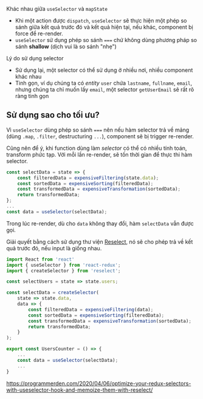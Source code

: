 Khác nhau giữa `useSelector` và `mapState`

- Khi một action được `dispatch`, `useSelector` sẽ thực hiện một phép so sánh giữa kết quả trước đó và kết quả hiện tại, nếu khác, component bị force để re-render.
- `useSelector` sử dụng phép so sánh `===` chứ không dùng phương pháp so sánh **shallow** (dịch vui là so sánh "nhẹ")

Lý do sử dụng selector

- Sử dụng lại, một selector có thể sử dụng ở nhiều nơi, nhiều component khác nhau
- Tinh gọn, ví dụ chúng ta có *entity* `user`  chứa `lastname`, `fullname`, `email`, nhưng chúng ta chỉ muốn lấy `email`, một selector `getUserEmail` sẽ rất rõ ràng tinh gọn

## Sử dụng sao cho tối ưu?

Vì `useSelector` dùng phép so sánh `===` nên nếu hàm selector trả về mảng (dùng `.map`, `.filter`, destructuring `...`), component sẽ bị trigger re-render.

Cũng nên để ý, khi function dùng làm *selector* có thể có nhiều tính toán, transform phức tạp. Với mỗi lần re-render, sẽ tốn thời gian để thực thi hàm selector.

```js
const selectData = state => {
    const filteredData = expensiveFiltering(state.data);
    const sortedData = expensiveSorting(filteredData);
    const transformedData = expensiveTransformation(sortedData);
    return transformedData;
};
...
const data = useSelector(selectData);
```

Trong lúc re-render,  dù cho `data` không thay đổi, hàm `selectData` vẫn được gọi.

Giải quyết bằng cách sử dụng thư viện [Reselect](https://github.com/reduxjs/reselect), nó sẽ cho phép trả về kết quả trước đó, nếu input là giống nhau.

```jsx
import React from 'react'
import { useSelector } from 'react-redux';
import { createSelector } from 'reselect';

const selectUsers = state => state.users;

const selectData = createSelector(
    state => state.data,
    data => {
        const filteredData = expensiveFiltering(data);
        const sortedData = expensiveSorting(filteredData);
        const transformedData = expensiveTransformation(sortedData);
        return transformedData;
    }
);

export const UsersCounter = () => {
    ...
    const data = useSelector(selectData);
    ...
}
```





https://programmerden.com/2020/04/06/optimize-your-redux-selectors-with-useselector-hook-and-memoize-them-with-reselect/